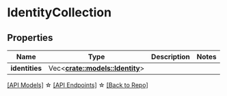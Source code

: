 # IdentityCollection

## Properties

Name | Type | Description | Notes
------------ | ------------- | ------------- | -------------
**identities** | Vec<**[crate::models::Identity](Identity.md)**> |  | 

[[API Models]](./README.md#documentation-for-models) ☆ [[API Endpoints]](./README.md#documentation-for-api-endpoints) ☆ [[Back to Repo]](../README.md)


